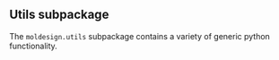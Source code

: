 ## Utils subpackage

The `moldesign.utils` subpackage contains a variety of generic python functionality.